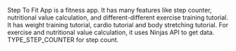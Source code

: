 Step To Fit App is a fitness app. It has many features like step counter, nutritional value calculation, and different-different exercise training tutorial. It has weight training tutorial, cardio tutorial and body stretching tutorial. For exercise and nutritional value calculation, it uses Ninjas API to get data. TYPE_STEP_COUNTER for step count.
